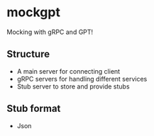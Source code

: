 # mockgpt
Mocking with gRPC and GPT!


## Structure
- A main server for connecting client
- gRPC servers for handling different services
- Stub server to store and provide stubs

## Stub format
- Json
